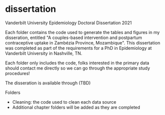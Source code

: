 # dissertation
Vanderbilt University Epidemiology Doctoral Dissertation 2021

Each folder contains the code used to generate the tables and figures in my disseration, entitled "A couples-based intervention and postpartum contraceptive uptake in Zambézia Province, Mozambique". This dissertation was completed as part of the requirements for a PhD in Epidemiology at Vanderbilt University in Nashville, TN.

Each folder only includes the code, folks interested in the primary data should contact me directly so we can go through the appropriate study procedures!

The disseration is available through (TBD)

Folders
- Cleaning: the code used to clean each data source
- Additional chapter folders will be added as they are completed
